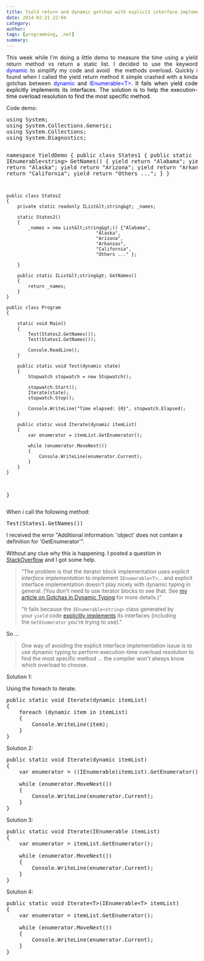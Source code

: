 ```yaml
---
title: Yield return and dynamic gotchas with explicit interface implementation
date: 2014-02-21 22:04
category: 
author: 
tags: [programming, .net]
summary: 
---
```


<p style="text-align: justify;">This week while I'm doing a little demo to measure the time using a yield return method vs return a static list.&nbsp;I decided to use the keyword <span style="color: #0000ff;">dynamic&nbsp;</span>to simplify my code and avoid &nbsp;the methods overload. Quickly i found when I called the yield return method it simple crashed with a kinda gotchas between&nbsp;<span style="color: #0000ff;">dynamic<span style="color: #000000;"> and&nbsp;<span style="color: #0000ff;">IEnumerable&lt;T&gt;. <span style="color: #000000;">It fails when yield code explicitly implements its interfaces. The solution is to help the&nbsp;execution-time overload resolution to find the most specific method.&nbsp;</span></span></span></span></p>
Code demo:
<pre class="brush: csharp;">using System;
using System.Collections.Generic;
using System.Collections;
using System.Diagnostics;

namespace YieldDemo
{
    public class States1
    {
          public static IEnumerable&lt;string&gt; GetNames()
        {
            yield return "Alabama";
            yield return "Alaska";
            yield return "Arizona";
            yield return "Arkansas";
            yield return "California";
            yield return "Others ...";
        }
    }

    public class States2
    {
        private static readonly IList&lt;string&gt; _names;

        static States2()
        {
            _names = new List&lt;string&gt;() {"Alabama", 
                                     "Alaska",
                                     "Arizona",
                                     "Arkansas",
                                     "California",
                                     "Others ..." };

        }

        public static IList&lt;string&gt; GetNames()
        {
            return _names;
        }
    }

    public class Program
    {

        static void Main()
        {
            Test(States2.GetNames());
            Test(States1.GetNames());

            Console.ReadLine();
        }

        public static void Test(dynamic state)
        {
            Stopwatch stopwatch = new Stopwatch();

            stopwatch.Start();
            Iterate(state);            
            stopwatch.Stop();

            Console.WriteLine("Time elapsed: {0}", stopwatch.Elapsed);
        }

        public static void Iterate(dynamic itemList)
        {
            var enumerator = itemList.GetEnumerator();

            while (enumerator.MoveNext())
            {
                Console.WriteLine(enumerator.Current);
            }
        }
    }
}</pre>
When i call the following method:
<pre class="brush: csharp;">Test(States1.GetNames())</pre>
I received the error&nbsp;"Additional information: 'object' does not contain a definition for 'GetEnumerator'".

Without any clue why this is happening. I posted a question in <a title="StackOverflow" href="http://stackoverflow.com/questions/21915935/yield-return-and-dynamic" target="_blank">StackOverflow</a>&nbsp;and I got some help.
<blockquote>"The problem is that the iterator block implementation uses&nbsp;<em>explicit interface implementation</em>&nbsp;to implement&nbsp;<code>IEnumerable&lt;T&gt;</code>... and explicit interface implementation doesn't play nicely with dynamic typing in general. (You don't need to use iterator blocks to see that. See&nbsp;<a href="http://csharpindepth.com/Articles/Chapter14/DynamicGotchas.aspx" rel="nofollow">my article on Gotchas in Dynamic Typing</a>&nbsp;for more details.)"

"It fails because the&nbsp;<code>IEnumerable&lt;string&gt;</code>&nbsp;class generated by your&nbsp;<code>yield</code>&nbsp;code&nbsp;<a href="http://msdn.microsoft.com/en-us/library/ms173157.aspx" rel="nofollow">explicitly implements</a>&nbsp;its interfaces (including the&nbsp;<code>GetEnumerator</code>&nbsp;you're trying to use)."</blockquote>
So ...
<blockquote>One way of avoiding the explicit interface implementation issue is to use dynamic typing to perform execution-time overload resolution to find the most specific method ... the compiler won't always know which overload to choose.</blockquote>
Solution 1:

Using the foreach to iterate.
<pre class="brush: csharp;">public static void Iterate(dynamic itemList)
{
    foreach (dynamic item in itemList)
    {
        Console.WriteLine(item);
    }
}</pre>
Solution 2:
<pre class="brush: csharp;">public static void Iterate(dynamic itemList)
{
    var enumerator = ((IEnumerable)itemList).GetEnumerator();

    while (enumerator.MoveNext())
    {
        Console.WriteLine(enumerator.Current);
    }
}</pre>
Solution 3:
<pre class="brush: csharp;">public static void Iterate(IEnumerable itemList)
{
    var enumerator = itemList.GetEnumerator();

    while (enumerator.MoveNext())
    {
        Console.WriteLine(enumerator.Current);
    }
}</pre>
Solution 4:
<pre class="brush: csharp;">public static void Iterate&lt;T&gt;(IEnumerable&lt;T&gt; itemList)
{
    var enumerator = itemList.GetEnumerator();

    while (enumerator.MoveNext())
    {
        Console.WriteLine(enumerator.Current);
    }
}</pre>